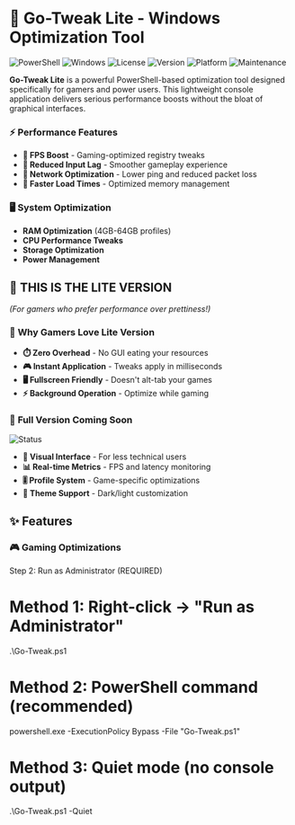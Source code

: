 # 🚀 Go-Tweak Lite - Windows Optimization Tool

![PowerShell](https://img.shields.io/badge/PowerShell-5.1+-blue.svg)
![Windows](https://img.shields.io/badge/Windows-10|11-0078D6.svg)
![License](https://img.shields.io/badge/License-MIT-green.svg)
![Version](https://img.shields.io/badge/Version-Lite%20Edition-lightgrey.svg)
![Platform](https://img.shields.io/badge/Platform-Windows-x64-red.svg)
![Maintenance](https://img.shields.io/badge/Maintenance-Actively%20Developed-brightgreen.svg)

**Go-Tweak Lite** is a powerful PowerShell-based optimization tool designed specifically for gamers and power users. This lightweight console application delivers serious performance boosts without the bloat of graphical interfaces.

### ⚡ **Performance Features**
- **🎯 FPS Boost** - Gaming-optimized registry tweaks
- **🚀 Reduced Input Lag** - Smoother gameplay experience
- **📶 Network Optimization** - Lower ping and reduced packet loss
- **💨 Faster Load Times** - Optimized memory management

### 🖥️ **System Optimization**
- **RAM Optimization** (4GB-64GB profiles)
- **CPU Performance Tweaks**
- **Storage Optimization**
- **Power Management**

## 🎯 **THIS IS THE LITE VERSION**
*(For gamers who prefer performance over prettiness!)*

### 🔹 **Why Gamers Love Lite Version**
- **⏱️ Zero Overhead** - No GUI eating your resources
- **🎮 Instant Application** - Tweaks apply in milliseconds
- **🖥️ Fullscreen Friendly** - Doesn't alt-tab your games
- **⚡ Background Operation** - Optimize while gaming

### 🔸 **Full Version Coming Soon**
![Status](https://img.shields.io/badge/Full%20Version-Coming%20Soon-orange.svg)
- **🎨 Visual Interface** - For less technical users
- **📊 Real-time Metrics** - FPS and latency monitoring
- **🎚️ Profile System** - Game-specific optimizations
- **🌙 Theme Support** - Dark/light customization

## ✨ **Features**

### 🎮 **Gaming Optimizations**

Step 2: Run as Administrator (REQUIRED)

# Method 1: Right-click -> "Run as Administrator"
.\Go-Tweak.ps1

# Method 2: PowerShell command (recommended)
powershell.exe -ExecutionPolicy Bypass -File "Go-Tweak.ps1"

# Method 3: Quiet mode (no console output)
.\Go-Tweak.ps1 -Quiet
